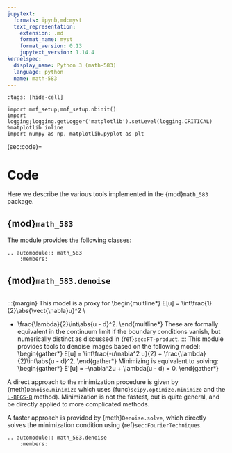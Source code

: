 ```yaml
---
jupytext:
  formats: ipynb,md:myst
  text_representation:
    extension: .md
    format_name: myst
    format_version: 0.13
    jupytext_version: 1.14.4
kernelspec:
  display_name: Python 3 (math-583)
  language: python
  name: math-583
---
```


```{code-cell}
:tags: [hide-cell]

import mmf_setup;mmf_setup.nbinit()
import logging;logging.getLogger('matplotlib').setLevel(logging.CRITICAL)
%matplotlib inline
import numpy as np, matplotlib.pyplot as plt
```

(sec:code)=
# Code

Here we describe the various tools implemented in the {mod}`math_583` package.

## {mod}`math_583`

The module provides the following classes:

```{eval-rst}
.. automodule:: math_583
    :members:
```

## {mod}`math_583.denoise`

```{py:module} math_583.denoise
```

:::{margin}
This model is a proxy for
\begin{multline*}
  E[u] = \int\frac{1}{2}\abs{\vect{\nabla}u}^2 \\
  + \frac{\lambda}{2}\int\abs{u - d}^2.
\end{multline*}
These are formally equivalent in the continuum limit if the boundary conditions vanish, but
numerically distinct as discussed in {ref}`sec:FT-product`.
:::
This module provides tools to denoise images based on the following model:
\begin{gather*}
  E[u] = \int\frac{-u\nabla^2 u}{2} + \frac{\lambda}{2}\int\abs{u - d}^2.
\end{gather*}
Minimizing is equivalent to solving:
\begin{gather*}
  E'[u] = -\nabla^2u + \lambda(u - d) = 0.
\end{gather*}

A direct approach to the minimization procedure is given by {meth}`Denoise.minimize`
which uses {func}`scipy.optimize.minimize` and the [`L-BFGS-B`](https://docs.scipy.org/doc/scipy/reference/optimize.minimize-lbfgsb.html#optimize-minimize-lbfgsb) method).  Minimization is not the fastest, but is quite
general, and be directly applied to more complicated methods.

A faster approach is provided by {meth}`Denoise.solve`, which directly solves the
minimization condition using {ref}`sec:FourierTechniques`.

```{eval-rst}
.. automodule:: math_583.denoise
    :members:
```




